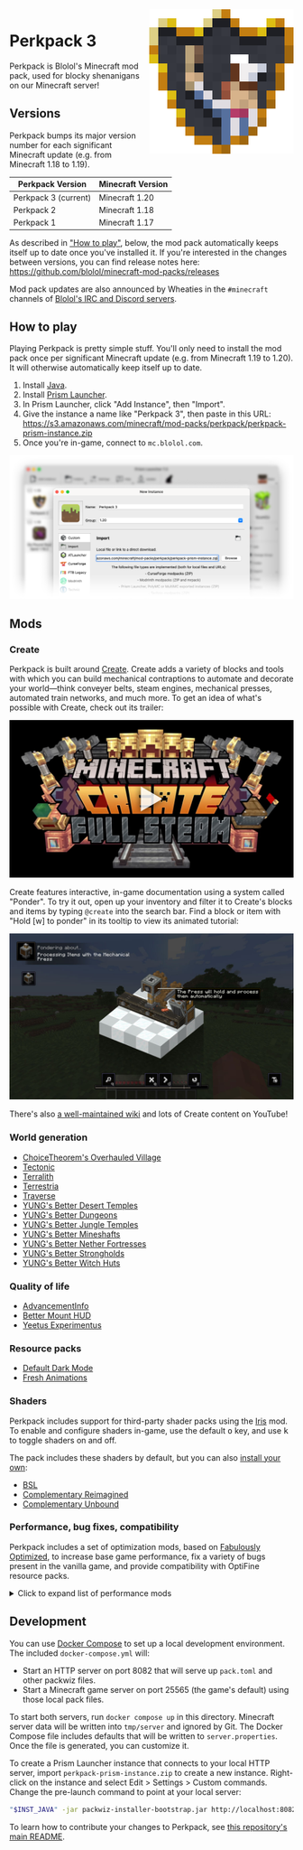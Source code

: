 <img src="images/perkpack-256.png" style="display: block; float: right">

# Perkpack 3

Perkpack is Blolol's Minecraft mod pack, used for blocky shenanigans on our Minecraft server!

## Versions

Perkpack bumps its major version number for each significant Minecraft update (e.g. from Minecraft 1.18 to 1.19).

| Perkpack Version     | Minecraft Version |
|----------------------|-------------------|
| Perkpack 3 (current) | Minecraft 1.20    |
| Perkpack 2           | Minecraft 1.18    |
| Perkpack 1           | Minecraft 1.17    |

As described in ["How to play"](#how-to-play), below, the mod pack automatically keeps itself up to date once you've installed it. If you're interested in the changes between versions, you can find release notes here: https://github.com/blolol/minecraft-mod-packs/releases

Mod pack updates are also announced by Wheaties in the `#minecraft` channels of [Blolol's IRC and Discord servers](https://blolol.com/chat).

## How to play

Playing Perkpack is pretty simple stuff. You'll only need to install the mod pack once per significant Minecraft update (e.g. from Minecraft 1.19 to 1.20). It will otherwise automatically keep itself up to date.

1. Install [Java](https://prismlauncher.org/wiki/getting-started/installing-java/).
1. Install [Prism Launcher](https://prismlauncher.org).
1. In Prism Launcher, click "Add Instance", then "Import".
1. Give the instance a name like "Perkpack 3", then paste in this URL: https://s3.amazonaws.com/minecraft/mod-packs/perkpack/perkpack-prism-instance.zip
1. Once you're in-game, connect to `mc.blolol.com`.

![Creating a Prism Launcher instance](images/creating-a-prism-instance.png)

## Mods

### Create

Perkpack is built around [Create](https://modrinth.com/mod/create-fabric). Create adds a variety of blocks and tools with which you can build mechanical contraptions to automate and decorate your world—think conveyer belts, steam engines, mechanical presses, automated train networks, and much more. To get an idea of what's possible with Create, check out its trailer:

[![Watch "This is Create" on YouTube](images/create-mod-trailer-thumbnail.jpg)](https://www.youtube.com/watch?v=rR8W-f9YhYA)

Create features interactive, in-game documentation using a system called "Ponder". To try it out, open up your inventory and filter it to Create's blocks and items by typing `@create` into the search bar. Find a block or item with "Hold [w] to ponder" in its tooltip to view its animated tutorial:

![Pondering the Mechanical Press](images/create-mod-pondering.jpg)

There's also [a well-maintained wiki](https://create.fandom.com/wiki/Create_Mod_Wiki) and lots of Create content on YouTube!

### World generation

* [ChoiceTheorem's Overhauled Village](https://modrinth.com/mod/ct-overhaul-village)
* [Tectonic](https://modrinth.com/datapack/tectonic)
* [Terralith](https://modrinth.com/mod/terralith)
* [Terrestria](https://modrinth.com/mod/terrestria)
* [Traverse](https://modrinth.com/mod/traverse)
* [YUNG's Better Desert Temples](https://modrinth.com/mod/yungs-better-desert-temples)
* [YUNG's Better Dungeons](https://modrinth.com/mod/yungs-better-dungeons)
* [YUNG's Better Jungle Temples](https://modrinth.com/mod/yungs-better-jungle-temples)
* [YUNG's Better Mineshafts](https://modrinth.com/mod/yungs-better-mineshafts)
* [YUNG's Better Nether Fortresses](https://modrinth.com/mod/yungs-better-nether-fortresses)
* [YUNG's Better Strongholds](https://modrinth.com/mod/yungs-better-strongholds)
* [YUNG's Better Witch Huts](https://modrinth.com/mod/yungs-better-witch-huts)

### Quality of life

* [AdvancementInfo](https://modrinth.com/mod/advancementinfo)
* [Better Mount HUD](https://modrinth.com/mod/better-mount-hud)
* [Yeetus Experimentus](https://modrinth.com/mod/yeetus-experimentus)

### Resource packs

* [Default Dark Mode](https://modrinth.com/resourcepack/default-dark-mode)
* [Fresh Animations](https://modrinth.com/resourcepack/fresh-animations)

### Shaders

Perkpack includes support for third-party shader packs using the [Iris]() mod. To enable and configure shaders in-game, use the default <kbd>o</kbd> key, and use <kbd>k</kbd> to toggle shaders on and off.

The pack includes these shaders by default, but you can also [install your own](https://modrinth.com/shaders):

* [BSL](https://modrinth.com/shader/bsl-shaders)
* [Complementary Reimagined](https://modrinth.com/shader/complementary-reimagined)
* [Complementary Unbound](https://modrinth.com/shader/complementary-unbound)

### Performance, bug fixes, compatibility

Perkpack includes a set of optimization mods, based on [Fabulously Optimized](https://modrinth.com/modpack/fabulously-optimized), to increase base game performance, fix a variety of bugs present in the vanilla game, and provide compatibility with OptiFine resource packs.

<details>
  <summary>
    Click to expand list of performance mods
  </summary>

  * [Animatica](https://modrinth.com/mod/animatica)
  * [Borderless Mining](https://modrinth.com/mod/borderless-mining)
  * [Capes](https://modrinth.com/mod/capes)
  * [CIT Resewn](https://modrinth.com/mod/cit-resewn)
  * [Continuity](https://modrinth.com/mod/continuity)
  * [Debugify](https://modrinth.com/mod/debugify)
  * [Dynamic FPS](https://modrinth.com/mod/dynamic-fps)
  * [Enhanced Block Entities](https://modrinth.com/mod/ebe) (EBE)
  * [Entity Model Features](https://modrinth.com/mod/entity-model-features) (EMF)
  * [Entity Culling](https://modrinth.com/mod/entityculling)
  * [Entity Texture Features](https://modrinth.com/mod/entitytexturefeatures) (ETF)
  * [Fadeless](https://modrinth.com/mod/fadeless)
  * [FerriteCore](https://modrinth.com/mod/ferrite-core)
  * [ImmediatelyFast](https://modrinth.com/mod/immediatelyfast)
  * [Indium](https://modrinth.com/mod/indium)
  * [Iris](https://modrinth.com/mod/iris)
  * [Lithium](https://modrinth.com/mod/lithium)
  * [Memory Leak Fix](https://modrinth.com/mod/memoryleakfix)
  * [Model Gap Fix](https://modrinth.com/mod/modelfix)
  * [ModernFix](https://modrinth.com/mod/modernfix)
  * [More Culling](https://modrinth.com/mod/moreculling)
  * [Reese's Sodium Options](https://modrinth.com/mod/reeses-sodium-options)
  * [Sodium Extra](https://modrinth.com/mod/sodium-extra)
  * [Sodium](https://modrinth.com/mod/sodium)
</details>

## Development

You can use [Docker Compose](https://docs.docker.com/compose/) to set up a local development environment. The included `docker-compose.yml` will:

* Start an HTTP server on port 8082 that will serve up `pack.toml` and other packwiz files.
* Start a Minecraft game server on port 25565 (the game's default) using those local pack files.

To start both servers, run `docker compose up` in this directory. Minecraft server data will be written into `tmp/server` and ignored by Git. The Docker Compose file includes defaults that will be written to `server.properties`. Once the file is generated, you can customize it.

To create a Prism Launcher instance that connects to your local HTTP server, import `perkpack-prism-instance.zip` to create a new instance. Right-click on the instance and select Edit > Settings > Custom commands. Change the pre-launch command to point at your local server:

```sh
"$INST_JAVA" -jar packwiz-installer-bootstrap.jar http://localhost:8082/pack.toml
```

To learn how to contribute your changes to Perkpack, see [this repository's main README](../../README.md).
